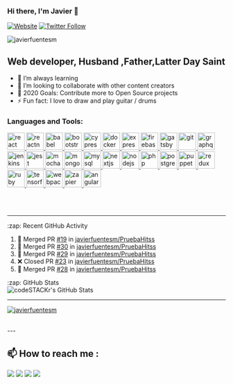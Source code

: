 ### Hi there, I'm Javier 👋

[![Website](https://img.shields.io/website?label=javierfuentesm&style=for-the-badge&url=https%3A%2F%2Fjavierfuentesm.netlify.app)](https://javierfuentesm.netlify.app)
[![Twitter Follow](https://img.shields.io/twitter/follow/javier_mora94?color=1DA1F2&logo=twitter&style=for-the-badge)](https://twitter.com/intent/follow?original_referer=https%3A%2F%2Fgithub.com%2Fjavierfuentesm&screen_name=javier_mora94)
<p align="left"> <img src="https://komarev.com/ghpvc/?username=javierfuentesm&label=Profile%20views&color=0e75b6&style=flat" alt="javierfuentesm" /> </p>

## Web developer, Husband ,Father,Latter Day Saint

- 🌱 I’m always learning 
- 👯 I’m looking to collaborate with other content creators
- 🥅 2020 Goals: Contribute more to Open Source projects
- ⚡ Fun fact: I love to draw and play guitar / drums


### Languages and Tools:

<p align="left"> <a href="https://reactjs.org/" target="_blank"> <img src="https://devicons.github.io/devicon/devicon.git/icons/react/react-original-wordmark.svg" alt="react" width="40" height="40"/> </a> <a href="https://reactnative.dev/" target="_blank"> <img src="https://reactnative.dev/img/header_logo.svg" alt="reactnative" width="40" height="40"/> </a> <a href="https://babeljs.io/" target="_blank"> <img src="https://www.vectorlogo.zone/logos/babeljs/babeljs-icon.svg" alt="babel" width="40" height="40"/> </a> <a href="https://getbootstrap.com" target="_blank"> <img src="https://devicons.github.io/devicon/devicon.git/icons/bootstrap/bootstrap-plain.svg" alt="bootstrap" width="40" height="40"/> </a> <a href="https://www.cypress.io" target="_blank"> <img src="https://raw.githubusercontent.com/simple-icons/simple-icons/6e46ec1fc23b60c8fd0d2f2ff46db82e16dbd75f/icons/cypress.svg" alt="cypress" width="40" height="40"/> </a> <a href="https://www.docker.com/" target="_blank"> <img src="https://devicons.github.io/devicon/devicon.git/icons/docker/docker-original-wordmark.svg" alt="docker" width="40" height="40"/> </a> <a href="https://expressjs.com" target="_blank"> <img src="https://devicons.github.io/devicon/devicon.git/icons/express/express-original-wordmark.svg" alt="express" width="40" height="40"/> </a> <a href="https://firebase.google.com/" target="_blank"> <img src="https://www.vectorlogo.zone/logos/firebase/firebase-icon.svg" alt="firebase" width="40" height="40"/> </a> <a href="https://www.gatsbyjs.com/" target="_blank"> <img src="https://www.vectorlogo.zone/logos/gatsbyjs/gatsbyjs-icon.svg" alt="gatsby" width="40" height="40"/> </a> <a href="https://git-scm.com/" target="_blank"> <img src="https://www.vectorlogo.zone/logos/git-scm/git-scm-icon.svg" alt="git" width="40" height="40"/> </a> <a href="https://graphql.org" target="_blank"> <img src="https://www.vectorlogo.zone/logos/graphql/graphql-icon.svg" alt="graphql" width="40" height="40"/> </a> <a href="https://www.jenkins.io" target="_blank"> <img src="https://www.vectorlogo.zone/logos/jenkins/jenkins-icon.svg" alt="jenkins" width="40" height="40"/> </a> <a href="https://jestjs.io" target="_blank"> <img src="https://www.vectorlogo.zone/logos/jestjsio/jestjsio-icon.svg" alt="jest" width="40" height="40"/> </a> <a href="https://mochajs.org" target="_blank"> <img src="https://www.vectorlogo.zone/logos/mochajs/mochajs-icon.svg" alt="mocha" width="40" height="40"/> </a> <a href="https://www.mongodb.com/" target="_blank"> <img src="https://devicons.github.io/devicon/devicon.git/icons/mongodb/mongodb-original-wordmark.svg" alt="mongodb" width="40" height="40"/> </a> <a href="https://www.mysql.com/" target="_blank"> <img src="https://devicons.github.io/devicon/devicon.git/icons/mysql/mysql-original-wordmark.svg" alt="mysql" width="40" height="40"/> </a> <a href="https://nextjs.org/" target="_blank"> <img src="https://cdn.worldvectorlogo.com/logos/nextjs-3.svg" alt="nextjs" width="40" height="40"/> </a> <a href="https://nodejs.org" target="_blank"> <img src="https://devicons.github.io/devicon/devicon.git/icons/nodejs/nodejs-original-wordmark.svg" alt="nodejs" width="40" height="40"/> </a> <a href="https://www.php.net" target="_blank"> <img src="https://devicons.github.io/devicon/devicon.git/icons/php/php-original.svg" alt="php" width="40" height="40"/> </a> <a href="https://www.postgresql.org" target="_blank"> <img src="https://devicons.github.io/devicon/devicon.git/icons/postgresql/postgresql-original-wordmark.svg" alt="postgresql" width="40" height="40"/> </a> <a href="https://github.com/puppeteer/puppeteer" target="_blank"> <img src="https://www.vectorlogo.zone/logos/pptrdev/pptrdev-official.svg" alt="puppeteer" width="40" height="40"/> </a>  <a href="https://redux.js.org" target="_blank"> <img src="https://devicons.github.io/devicon/devicon.git/icons/redux/redux-original.svg" alt="redux" width="40" height="40"/> </a> <a href="https://www.ruby-lang.org/en/" target="_blank"> <img src="https://devicons.github.io/devicon/devicon.git/icons/ruby/ruby-original-wordmark.svg" alt="ruby" width="40" height="40"/> </a> <a href="https://www.tensorflow.org" target="_blank"> <img src="https://www.vectorlogo.zone/logos/tensorflow/tensorflow-icon.svg" alt="tensorflow" width="40" height="40"/> </a> <a href="https://webpack.js.org" target="_blank"> <img src="https://devicons.github.io/devicon/devicon.git/icons/webpack/webpack-original.svg" alt="webpack" width="40" height="40"/> </a> <a href="https://zapier.com" target="_blank"> <img src="https://www.vectorlogo.zone/logos/zapier/zapier-icon.svg" alt="zapier" width="40" height="40"/> </a><a href="https://angular.io" target="_blank"> <img src="https://devicons.github.io/devicon/devicon.git/icons/angularjs/angularjs-original.svg" alt="angularjs" width="40" height="40"/> </a> </p>


<br />
<br />

---

  <summary>:zap: Recent GitHub Activity</summary>
  
<!--START_SECTION:activity-->
1. 🎉 Merged PR [#19](https://github.com/javierfuentesm/PruebaHitss/pull/19) in [javierfuentesm/PruebaHitss](https://github.com/javierfuentesm/PruebaHitss)
2. 🎉 Merged PR [#30](https://github.com/javierfuentesm/PruebaHitss/pull/30) in [javierfuentesm/PruebaHitss](https://github.com/javierfuentesm/PruebaHitss)
3. 🎉 Merged PR [#29](https://github.com/javierfuentesm/PruebaHitss/pull/29) in [javierfuentesm/PruebaHitss](https://github.com/javierfuentesm/PruebaHitss)
4. ❌ Closed PR [#23](https://github.com/javierfuentesm/PruebaHitss/pull/23) in [javierfuentesm/PruebaHitss](https://github.com/javierfuentesm/PruebaHitss)
5. 🎉 Merged PR [#28](https://github.com/javierfuentesm/PruebaHitss/pull/28) in [javierfuentesm/PruebaHitss](https://github.com/javierfuentesm/PruebaHitss)
<!--END_SECTION:activity-->


  <summary>:zap: GitHub Stats</summary>

  <img align="left" alt="codeSTACKr's GitHub Stats" src="https://github-readme-stats.codestackr.vercel.app/api?username=javierfuentesm&show_icons=true&hide_border=true" />


<br/>

---


<p align="left"> <a href="https://github.com/ryo-ma/github-profile-trophy"><img src="https://github-profile-trophy.vercel.app/?username=javierfuentesm" alt="javierfuentesm" /></a> </p>
<br>
---

## :mailbox: How to reach me : 

[<img src="https://img.icons8.com/bubbles/50/000000/gmail.png"/>](mailto:javierfuentesm@hotmail.com)
[<img target="_blank" src="https://img.icons8.com/bubbles/50/000000/linkedin.png"/>](https://www.linkedin.com/in/javier-fuentes-mora-7a0b86a7/)
[<img target="_blank" src="https://img.icons8.com/bubbles/50/000000/github.png">](https://www.github.com/javierfuentesm/)
[<img target="_blank" src="https://img.icons8.com/bubbles/50/000000/twitter.png"/>](https://www.twitter.com/javier_mora94/)


